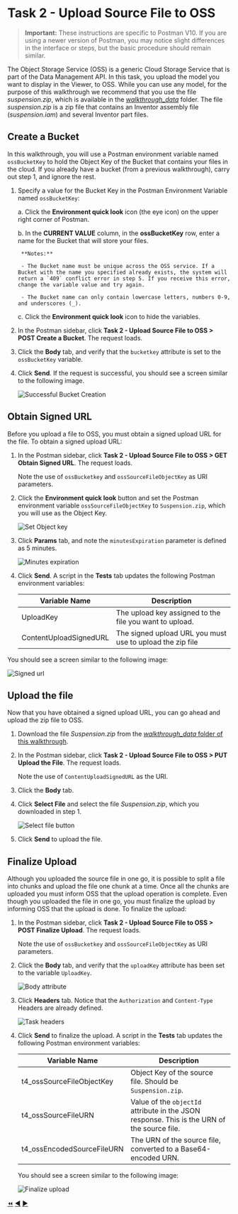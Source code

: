 # Task 2 - Upload Source File to OSS

> **Important:** These instructions are specific to Postman V10. If you are using a newer version of Postman, you may notice slight differences in the interface or steps, but the basic procedure should remain similar.


The Object Storage Service (OSS) is a generic Cloud Storage Service that is part of the Data Management API. In this task, you upload the model you want to display in the Viewer, to OSS. While you can use any model, for the purpose of this walkthrough we recommend that you use the file *suspension.zip*, which is available in the [*walkthrough_data*](../walkthrough_data) folder. The file *suspension.zip* is a zip file that contains an Inventor assembly file (*suspension.iam*) and several Inventor part files.

## Create a Bucket

In this walkthrough, you will use a Postman environment variable named `ossBucketKey` to hold the Object Key of the Bucket that contains your files in the cloud. If you already have a bucket (from a previous walkthrough), carry out step 1, and ignore the rest.

1. Specify a value for the Bucket Key in the Postman Environment Variable named `ossBucketKey`:

    a. Click the **Environment quick look** icon (the eye icon) on the upper right corner of Postman.

    b. In the **CURRENT VALUE** column, in the **ossBucketKey** row, enter a name for the Bucket that will store your files.

        **Notes:**  
        
        - The Bucket name must be unique across the OSS service. If a Bucket with the name you specified already exists, the system will return a `409` conflict error in step 5. If you receive this error, change the variable value and try again.

        - The Bucket name can only contain lowercase letters, numbers 0-9, and underscores (_).

    c. Click the **Environment quick look** icon to hide the variables.

2. In the Postman sidebar, click **Task 2 - Upload Source File to OSS > POST Create a Bucket**. The request loads.

3. Click the **Body** tab, and verify that the `bucketkey` attribute is set to the `ossBucketKey` variable.

4. Click **Send**. If the request is successful, you should see a screen similar to the following image.

    ![Successful Bucket Creation](../images/tutorial_04_task_1_create_a_bucket.png "Successful Bucket Creation")
    
    
## Obtain Signed URL

Before you upload a file to OSS, you must obtain a signed upload URL for the file. To obtain a signed upload URL:

1. In the Postman sidebar, click **Task 2 - Upload Source File to OSS > GET Obtain Signed URL**. The request loads.

   Note the use of `ossBucketkey` and `ossSourceFileObjectKey` as URI parameters.

2. Click the **Environment quick look** button and set the Postman environment variable `ossSourceFileObjectKey` to `Suspension.zip`, which you will use as the Object Key.

   ![Set Object key](../images/tutorial_04_task_2_obtain_signed_url_01.png "Set Object Key")

3. Click **Params** tab, and note the `minutesExpiration` parameter is defined as 5 minutes.

   ![Minutes expiration](../images/tutorial_04_task_2_obtain_signed_url_02.png "Minutes expiration")

4. Click **Send**. A script in the **Tests** tab updates the following Postman environment variables:

   | Variable Name              | Description                                                                                 |
   |----------------------------|---------------------------------------------------------------------------------------------|
   | UploadKey | The upload key assigned to the file you want to upload.                                                      |
   | ContentUploadSignedURL | The signed upload URL you must use to upload the zip file                                       |
   
You should see a screen similar to the following image:
   
   ![Signed url](../images/tutorial_04_task_2_obtain_signed_url_03.png "Signed url")
   
## Upload the file

Now that you have obtained a signed upload URL, you can go ahead and upload the zip file to OSS.

1. Download the file *Suspension.zip* from the [*walkthrough_data* folder of this walkthrough](../walkthrough_data).

2. In the Postman sidebar, click **Task 2 - Upload Source File to OSS > PUT Upload the File**. The request loads.

   Note the use of `ContentUploadSignedURL` as the URI.

3. Click the **Body** tab.

4. Click **Select File** and select the file *Suspension.zip*, which you downloaded in step 1.

   ![Select file button](../images/tutorial_04_task_2_upload_the_file.png "Select file button")
   
5. Click **Send** to upload the file.


## Finalize Upload

Although you uploaded the source file in one go, it is possible to split a file into chunks and upload the file one chunk at a time. Once all the chunks are uploaded you must inform OSS that the upload operation is complete. Even though you uploaded the file in one go, you must finalize the upload by informing OSS that the upload is done. To finalize the upload:

1. In the Postman sidebar, click **Task 2 - Upload Source File to OSS > POST Finalize Upload**. The request loads.

   Note the use of `ossBucketkey` and `ossSourceFileObjectKey` as URI parameters.

2. Click the **Body** tab, and verify that the `uploadKey` attribute has been set to the variable `UploadKey`.

   ![Body attribute](../images/tutorial_04_task_2_finalize_upload_01.png "Body attribute")

3. Click **Headers** tab. Notice that the `Authorization` and `Content-Type` Headers are already defined.

   ![Task headers](../images/tutorial_04_task_2_finalize_upload_02.png "Task headers")

4. Click **Send** to finalize the upload. A script in the **Tests** tab updates the following Postman environment variables:

   | Variable Name              | Description                                                                                 |
   |----------------------------|---------------------------------------------------------------------------------------------|
   | t4_ossSourceFileObjectKey  | Object Key of the source file. Should be `Suspension.zip`.                                         |
   | t4_ossSourceFileURN        | Value of the `objectId` attribute in the JSON response. This is the URN of the source file. |
   | t4_ossEncodedSourceFileURN | The URN of the source file, converted to a Base64-encoded URN.                              |


    You should see a screen similar to the following image:

    ![Finalize upload](../images/tutorial_04_task_2_finalize_upload_03.png "Finalize upload")

[:rewind:](../readme.md "readme.md") [:arrow_backward:](task-1.md "Previous task") [:arrow_forward:](task-3_option_2.md "Next task")
